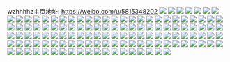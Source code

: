wzhhhhz主页地址: https://weibo.com/u/5815348202 
![](https://wx4.sinaimg.cn/mw2000/006lyBIKly1h9kolgqv0rj31q523jkjl.jpg) 
![](https://wx4.sinaimg.cn/mw2000/006lyBIKly1h9ipea70bij32bh2rx4qq.jpg) 
![](https://wx4.sinaimg.cn/mw2000/006lyBIKly1h9ip37pl60j32c02uee81.jpg) 
![](https://wx4.sinaimg.cn/mw2000/006lyBIKly1h9ip3deqbsj32c02t8hdu.jpg) 
![](https://wx4.sinaimg.cn/mw2000/006lyBIKly1h9ip2qzd56j32c02wh4qq.jpg) 
![](https://wx4.sinaimg.cn/mw2000/006lyBIKly1h9ip2y9wrqj32c02t8b29.jpg) 
![](https://wx4.sinaimg.cn/mw2000/006lyBIKly1h9hexw3hy0j30u00u0n3k.jpg) 
![](https://wx4.sinaimg.cn/mw2000/006lyBIKly1h9hexwjwapj30u00wytie.jpg) 
![](https://wx4.sinaimg.cn/mw2000/006lyBIKly1h9hexwxgoij30uh0wrjza.jpg) 
![](https://wx4.sinaimg.cn/mw2000/006lyBIKly1h9hexuxu58j30uz0u010e.jpg) 
![](https://wx4.sinaimg.cn/mw2000/006lyBIKly1h9hexxj94bj30u00u0guf.jpg) 
![](https://wx4.sinaimg.cn/mw2000/006lyBIKly1h9hexxzhuej30t70vpdnf.jpg) 
![](https://wx4.sinaimg.cn/mw2000/006lyBIKly1h9hexyh9j7j30xk0v5agw.jpg) 
![](https://wx4.sinaimg.cn/mw2000/006lyBIKly1h9hexyx1a5j30u00upgtg.jpg) 
![](https://wx4.sinaimg.cn/mw2000/006lyBIKly1h9hexzaw6ej30u00xj7c8.jpg) 
![](https://wx4.sinaimg.cn/mw2000/006lyBIKly1h9hf7373qoj30u00u0dkh.jpg) 
![](https://wx4.sinaimg.cn/mw2000/006lyBIKly1h9gancmxlkj32bd2c0kjl.jpg) 
![](https://wx4.sinaimg.cn/mw2000/006lyBIKly1h9ganfohs2j32191z3e7e.jpg) 
![](https://wx4.sinaimg.cn/mw2000/006lyBIKly1h9gaois2ksj32c02xb7wl.jpg) 
![](https://wx4.sinaimg.cn/mw2000/006lyBIKly1h9gar9xavmj31sc2ds4lh.jpg) 
![](https://wx4.sinaimg.cn/mw2000/006lyBIKly1h9gaok0gkfj30s30tc7b9.jpg) 
![](https://wx4.sinaimg.cn/mw2000/006lyBIKly1h9ganauow7j32c02mk1ky.jpg) 
![](https://wx4.sinaimg.cn/mw2000/006lyBIKly1h9gansr5f7j321u2d61ky.jpg) 
![](https://wx4.sinaimg.cn/mw2000/006lyBIKly1h9fa5svxwsj30u00wi7ab.jpg) 
![](https://wx4.sinaimg.cn/mw2000/006lyBIKly1h9fa5tcml4j30u00u0wn2.jpg) 
![](https://wx4.sinaimg.cn/mw2000/006lyBIKly1h9fa5u35u4j30u00v1134.jpg) 
![](https://wx4.sinaimg.cn/mw2000/006lyBIKly1h9fa5ut36zj30u00yj7ek.jpg) 
![](https://wx4.sinaimg.cn/mw2000/006lyBIKly1h9fa5w2uydj30u00zaaom.jpg) 
![](https://wx4.sinaimg.cn/mw2000/006lyBIKly1h9fa5wjpp7j30u00u0jxw.jpg) 
![](https://wx4.sinaimg.cn/mw2000/006lyBIKly1h9fa5sccggj30u00wkdv3.jpg) 
![](https://wx4.sinaimg.cn/mw2000/006lyBIKly1h9fa5x024fj30u018kn5n.jpg) 
![](https://wx4.sinaimg.cn/mw2000/006lyBIKly1h9fa5xnwyaj30u010w11z.jpg) 
![](https://wx4.sinaimg.cn/mw2000/006lyBIKly1h9cxgtdlq1j30u00xijzt.jpg) 
![](https://wx4.sinaimg.cn/mw2000/006lyBIKly1h9cxgtvfvhj30u00u0wsm.jpg) 
![](https://wx4.sinaimg.cn/mw2000/006lyBIKly1h9cxgudf60j30u00wkwlp.jpg) 
![](https://wx4.sinaimg.cn/mw2000/006lyBIKly1h9cxgwd0bmj30u00x47f2.jpg) 
![](https://wx4.sinaimg.cn/mw2000/006lyBIKly1h9cxgwou8nj30u00u0dm6.jpg) 
![](https://wx4.sinaimg.cn/mw2000/006lyBIKly1h9cxgt0uuij30u00x8n0u.jpg) 
![](https://wx4.sinaimg.cn/mw2000/006lyBIKly1h9cxgzpg8qj30qf0r0qax.jpg) 
![](https://wx4.sinaimg.cn/mw2000/006lyBIKly1h9cxh00pj7j30u00x4gus.jpg) 
![](https://wx4.sinaimg.cn/mw2000/006lyBIKly1h9bnohyxjgj30u00u0ais.jpg) 
![](https://wx4.sinaimg.cn/mw2000/006lyBIKly1h9bnohjvc7j30u016nafw.jpg) 
![](https://wx4.sinaimg.cn/mw2000/006lyBIKly1h9bnoigtjkj30u01407bc.jpg) 
![](https://wx4.sinaimg.cn/mw2000/006lyBIKly1h9bnoizvz8j30u00u7dmc.jpg) 
![](https://wx4.sinaimg.cn/mw2000/006lyBIKly1h9bnojjwboj30w616w7cz.jpg) 
![](https://wx4.sinaimg.cn/mw2000/006lyBIKly1h9bnojzs8qj30u0140do7.jpg) 
![](https://wx4.sinaimg.cn/mw2000/006lyBIKly1h9bnoktcc2j30u00z10xr.jpg) 
![](https://wx4.sinaimg.cn/mw2000/006lyBIKly1h9bnolb5taj30u00ujqdl.jpg) 
![](https://wx4.sinaimg.cn/mw2000/006lyBIKly1h9bnolpyknj30wq0u045j.jpg) 
![](https://wx4.sinaimg.cn/mw2000/006lyBIKly1h99dcc4sv3j30zu0z2ndm.jpg) 
![](https://wx4.sinaimg.cn/mw2000/006lyBIKly1h99g3o9nqyj30tu0seagc.jpg) 
![](https://wx4.sinaimg.cn/mw2000/006lyBIKly1h99g3iwrcqj30tf0tvgvw.jpg) 
![](https://wx4.sinaimg.cn/mw2000/006lyBIKly1h99g2mwxfuj30u01hcgsv.jpg) 
![](https://wx4.sinaimg.cn/mw2000/006lyBIKly1h99g325copj30u00vl4en.jpg) 
![](https://wx4.sinaimg.cn/mw2000/006lyBIKly1h99ganx4p3j31ye270b29.jpg) 
![](https://wx4.sinaimg.cn/mw2000/006lyBIKly1h99g32er0yj30kp0k6aco.jpg) 
![](https://wx4.sinaimg.cn/mw2000/006lyBIKly1h99g355kudj30tu0stdsn.jpg) 
![](https://wx4.sinaimg.cn/mw2000/006lyBIKly1h96twjqccgj32an231u0x.jpg) 
![](https://wx4.sinaimg.cn/mw2000/006lyBIKly1h96twl7aq2j30k00zkq8o.jpg) 
![](https://wx4.sinaimg.cn/mw2000/006lyBIKly1h96txlnl3jj323f27b4qq.jpg) 
![](https://wx4.sinaimg.cn/mw2000/006lyBIKly1h96txvapksj30zu15518o.jpg) 
![](https://wx4.sinaimg.cn/mw2000/006lyBIKly1h96txqgt9tj31rr22ihdt.jpg) 
![](https://wx4.sinaimg.cn/mw2000/006lyBIKly1h975em2vpij30zu125156.jpg) 
![](https://wx4.sinaimg.cn/mw2000/006lyBIKly1h93gy2bg6jj30xv0yrdu5.jpg) 
![](https://wx4.sinaimg.cn/mw2000/006lyBIKly1h93gy4tj6mj30w00wena5.jpg) 
![](https://wx4.sinaimg.cn/mw2000/006lyBIKly1h93pi26u7mj32c02fpu0y.jpg) 
![](https://wx4.sinaimg.cn/mw2000/006lyBIKly1h93qxeb2t9j319r182anw.jpg) 
![](https://wx4.sinaimg.cn/mw2000/006lyBIKly1h93r7nr499j30u00w0156.jpg) 
![](https://wx4.sinaimg.cn/mw2000/006lyBIKly1h93rb0wmrpj30u0125duz.jpg) 
![](https://wx4.sinaimg.cn/mw2000/006lyBIKly1h90apidq6uj31s02dcx6p.jpg) 
![](https://wx4.sinaimg.cn/mw2000/006lyBIKly1h90apm1qybj32c03407wj.jpg) 
![](https://wx4.sinaimg.cn/mw2000/006lyBIKly1h90apw4il6j32dc1s0hdt.jpg) 
![](https://wx4.sinaimg.cn/mw2000/006lyBIKly1h90aqbphgtj31s02dc4qq.jpg) 
![](https://wx4.sinaimg.cn/mw2000/006lyBIKly1h8z4m77wxuj30zu1jywrl.jpg) 
![](https://wx4.sinaimg.cn/mw2000/006lyBIKly1h8z4m0nczhj32c02eb1kx.jpg) 
![](https://wx4.sinaimg.cn/mw2000/006lyBIKly1h8z4mhiewbj31sc1uku0x.jpg) 
![](https://wx4.sinaimg.cn/mw2000/006lyBIKly1h8z4m5gky0j32bv2hi7wi.jpg) 
![](https://wx4.sinaimg.cn/mw2000/006lyBIKly1h8z4m9lf2mj31kc1nx1kx.jpg) 
![](https://wx4.sinaimg.cn/mw2000/006lyBIKly1h8z4mdqegej32562651ky.jpg) 
![](https://wx4.sinaimg.cn/mw2000/006lyBIKly1h8z4mosyarj30s00rmk20.jpg) 
![](https://wx4.sinaimg.cn/mw2000/006lyBIKly1h8wpxigsclj328d2bh1kx.jpg) 
![](https://wx4.sinaimg.cn/mw2000/006lyBIKly1h8wpxoaywhj32542c6u0x.jpg) 
![](https://wx4.sinaimg.cn/mw2000/006lyBIKly1h8wpxhkgj3j328326ab29.jpg) 
![](https://wx4.sinaimg.cn/mw2000/006lyBIKly1h8wpxkz9dvj31mb1jqawe.jpg) 
![](https://wx4.sinaimg.cn/mw2000/006lyBIKly1h8wpxud5w6j31un1wq7wh.jpg) 
![](https://wx4.sinaimg.cn/mw2000/006lyBIKly1h8wpxqtqopj32c02dkkjl.jpg) 
![](https://wx4.sinaimg.cn/mw2000/006lyBIKly1h8wpxp3dobj320421a7wh.jpg) 
![](https://wx4.sinaimg.cn/mw2000/006lyBIKly1h8wpxq12nwj31wi1z57wh.jpg) 
![](https://wx4.sinaimg.cn/mw2000/006lyBIKly1h8wpxtk3gmj327529a1ky.jpg) 
![](https://wx4.sinaimg.cn/mw2000/006lyBIKly1h8ucuckz98j31ob1nr7wh.jpg) 
![](https://wx4.sinaimg.cn/mw2000/006lyBIKly1h8ubpaf5w5j32ar29ob29.jpg) 
![](https://wx4.sinaimg.cn/mw2000/006lyBIKly1h8ubp8pzubj31sc20s7wi.jpg) 
![](https://wx4.sinaimg.cn/mw2000/006lyBIKly1h8ucugw20cj32js2c07wj.jpg) 
![](https://wx4.sinaimg.cn/mw2000/006lyBIKly1h8ucuj3y8zj32br2fnb2a.jpg) 
![](https://wx4.sinaimg.cn/mw2000/006lyBIKly1h8uboyvx00j32c02mq4qr.jpg) 
![](https://wx4.sinaimg.cn/mw2000/006lyBIKly1h8ucu9jinxj32c02c0npd.jpg) 
![](https://wx4.sinaimg.cn/mw2000/006lyBIKly1h8t6musshmj31401hgk1p.jpg) 
![](https://wx4.sinaimg.cn/mw2000/006lyBIKly1h8rx73dmj7j32031wo4mq.jpg) 
![](https://wx4.sinaimg.cn/mw2000/006lyBIKly1h8rx8dtt2dj327e22ub2a.jpg) 
![](https://wx4.sinaimg.cn/mw2000/006lyBIKly1h8rxc2mpa9j32bv2vhkjn.jpg) 
![](https://wx4.sinaimg.cn/mw2000/006lyBIKly1h8rx8zzxorj32c02kpu0x.jpg) 
![](https://wx4.sinaimg.cn/mw2000/006lyBIKly1h8rx90zzlpj30zu1i7dt5.jpg) 
![](https://wx4.sinaimg.cn/mw2000/006lyBIKly1h8rx6jvkmdj32c02eu1ky.jpg) 
![](https://wx4.sinaimg.cn/mw2000/006lyBIKly1h8rx94azd5j325i2391ky.jpg) 
![](https://wx4.sinaimg.cn/mw2000/006lyBIKly1h8r0610b77j32c02ej1ky.jpg) 
![](https://wx4.sinaimg.cn/mw2000/006lyBIKly1h8r0kly8x1j31s01uhx6p.jpg) 
![](https://wx4.sinaimg.cn/mw2000/006lyBIKly1h8r0imbyz2j31na1n9hdt.jpg) 
![](https://wx4.sinaimg.cn/mw2000/006lyBIKly1h8r08ubd9rj32c02jsnpd.jpg) 
![](https://wx4.sinaimg.cn/mw2000/006lyBIKly1h8r0bvy6k7j316f1141hf.jpg) 
![](https://wx4.sinaimg.cn/mw2000/006lyBIKly1h8r0meskkqj31nj1s0kjl.jpg) 
![](https://wx4.sinaimg.cn/mw2000/006lyBIKly1h8ph3o9ps2j32c02kbkjn.jpg) 
![](https://wx4.sinaimg.cn/mw2000/006lyBIKly1h8ph3uzyrsj32c02fpb2a.jpg) 
![](https://wx4.sinaimg.cn/mw2000/006lyBIKly1h8ph3rbj66j31sc2dsx6q.jpg) 
![](https://wx4.sinaimg.cn/mw2000/006lyBIKly1h8ph4yv81ej31v02331kx.jpg) 
![](https://wx4.sinaimg.cn/mw2000/006lyBIKly1h8ph3sjypgj32932ce7wi.jpg) 
![](https://wx4.sinaimg.cn/mw2000/006lyBIKly1h8ph4iw25jj32c02f17wi.jpg) 
![](https://wx4.sinaimg.cn/mw2000/006lyBIKly1h8pitdo9qoj31wn2cbb2a.jpg) 
![](https://wx4.sinaimg.cn/mw2000/006lyBIKly1h8pity06cqj329c28me82.jpg) 
![](https://wx4.sinaimg.cn/mw2000/006lyBIKly1h8okbopdflj32c02i1npd.jpg) 
![](https://wx4.sinaimg.cn/mw2000/006lyBIKly1h8okc4rfl9j32c02dyqv5.jpg) 
![](https://wx4.sinaimg.cn/mw2000/006lyBIKly1h8okcbqkf1j31s724phdt.jpg) 
![](https://wx4.sinaimg.cn/mw2000/006lyBIKly1h8oketp04pj32772bx4qq.jpg) 
![](https://wx4.sinaimg.cn/mw2000/006lyBIKly1h8okcaxj9kj31uv1qyqv5.jpg) 
![](https://wx4.sinaimg.cn/mw2000/006lyBIKly1h8okc5kuntj32c02mjqv5.jpg) 
![](https://wx4.sinaimg.cn/mw2000/006lyBIKly1h8okbj0mivj32c02hshdu.jpg) 
![](https://wx4.sinaimg.cn/mw2000/006lyBIKly1h8nj6uvvsqj3234256u0x.jpg) 
